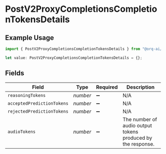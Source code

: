 # PostV2ProxyCompletionsCompletionTokensDetails

## Example Usage

```typescript
import { PostV2ProxyCompletionsCompletionTokensDetails } from "@orq-ai/node/models/operations";

let value: PostV2ProxyCompletionsCompletionTokensDetails = {};
```

## Fields

| Field                                                       | Type                                                        | Required                                                    | Description                                                 |
| ----------------------------------------------------------- | ----------------------------------------------------------- | ----------------------------------------------------------- | ----------------------------------------------------------- |
| `reasoningTokens`                                           | *number*                                                    | :heavy_minus_sign:                                          | N/A                                                         |
| `acceptedPredictionTokens`                                  | *number*                                                    | :heavy_minus_sign:                                          | N/A                                                         |
| `rejectedPredictionTokens`                                  | *number*                                                    | :heavy_minus_sign:                                          | N/A                                                         |
| `audioTokens`                                               | *number*                                                    | :heavy_minus_sign:                                          | The number of audio output tokens produced by the response. |